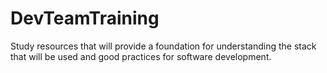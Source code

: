 # DevTeamTraining
Study resources that will provide a foundation for understanding the stack that will be used and good practices for software development.
